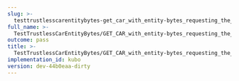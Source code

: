 ```yaml
---
slug: >-
  testtrustlesscarentitybytes-get_car_with_entity-bytes_requesting_the_first_byte_of_a_file_(accept_header)-header_x-content-type-options
full_name: >-
  TestTrustlessCarEntityBytes/GET_CAR_with_entity-bytes_requesting_the_first_byte_of_a_file_(Accept_Header)/Header_X-Content-Type-Options
outcome: pass
title: >-
  TestTrustlessCarEntityBytes/GET_CAR_with_entity-bytes_requesting_the_first_byte_of_a_file_(Accept_Header)/Header_X-Content-Type-Options
implementation_id: kubo
version: dev-44b0eaa-dirty
---
```


